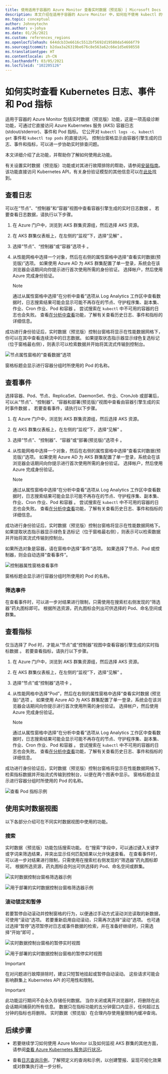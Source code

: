 ```yaml
---
title: 使用适用于容器的 Azure Monitor 查看实时数据（预览版）| Microsoft Docs
description: 本文介绍在适用于容器的 Azure Monitor 中，如何在不使用 kubectl 的情况下实时查看 Kubernetes 日志、事件和 Pod 指标。
ms.topic: conceptual
author: Johnnytechn
ms.author: v-johya
ms.date: 01/26/2021
ms.custom: references_regions
ms.openlocfilehash: 644dcb33e6616c5512bf5692d19580da54666f79
ms.sourcegitcommit: b2daa3a26319be676c8e563a62c66e1d5e698558
ms.translationtype: HT
ms.contentlocale: zh-CN
ms.lasthandoff: 03/05/2021
ms.locfileid: "102205126"
---
```

# <a name="how-to-view-kubernetes-logs-events-and-pod-metrics-in-real-time"></a>如何实时查看 Kubernetes 日志、事件和 Pod 指标

适用于容器的 Azure Monitor 包括实时数据（预览版）功能，这是一项高级诊断功能，可通过它直接访问 Azure Kubernetes 服务 (AKS) 容器日志 (stdout/stderror)、事件和 Pod 指标。 它公开对 `kubectl logs -c`、`kubectl get` 事件和 `kubectl top pods` 的直接访问。 控制台窗格显示由容器引擎生成的日志、事件和指标，可以进一步协助实时排查问题。

本文详细介绍了此功能，并帮助你了解如何使用此功能。

有关设置实时数据（预览版）功能或对其进行故障排除的帮助，请参阅[安装指南](container-insights-livedata-setup.md)。 该功能直接访问 Kubernetes API，有关身份验证模型的其他信息可以在[此处](https://kubernetes.io/docs/concepts/overview/kubernetes-api/)找到。

<!--Not available in MC: ## View deployment live logs (preview)-->

## <a name="view-logs"></a>查看日志

可以在“节点”、“控制器”和“容器”视图中查看容器引擎生成的实时日志数据  。 若要查看日志数据，请执行以下步骤。

1. 在 Azure 门户中，浏览到 AKS 群集资源组，然后选择 AKS 资源。

2. 在 AKS 群集仪表板上，在左侧的“监视”下，选择“见解” 。

3. 选择“节点”、“控制器”或“容器”选项卡  。

4. 从性能网格中选择一个对象，然后在右侧的属性窗格中选择“查看实时数据(预览版)”选项。 如果使用 Azure AD 为 AKS 群集配置了单一登录，系统会在该浏览器会话期间向你提示进行首次使用所需的身份验证。 选择帐户，然后使用 Azure 完成身份验证。

    >[!NOTE]
    >通过从属性窗格中选择“在分析中查看”选项从 Log Analytics 工作区中查看数据时，日志搜索结果可能会显示可能不再存在的节点、守护程序集、副本集、作业、Cron 作业、Pod 和容器       。 尝试搜索在 `kubectl` 中不可用的容器的日志也会失败。 查看[在分析中查看](container-insights-log-search.md#search-logs-to-analyze-data)功能，了解有关查看历史日志、事件和指标的详细信息。

成功进行身份验证后，实时数据（预览版）控制台窗格将显示在性能数据网格下，你可以在其中查看连续流中的日志数据。 如果提取状态指示器显示绿色复选标记（位于窗格最右侧），则表示可以检索数据并开始将其流式传输到控制台。

![节点属性窗格的“查看数据”选项](./media/container-insights-livedata-overview/node-properties-pane.png)

窗格标题会显示进行容器分组时所使用的 Pod 的名称。

## <a name="view-events"></a>查看事件

选择容器、Pod、节点、ReplicaSet、DaemonSet、作业、CronJob 或部署后，可以从“节点”、“控制器”、“容器和部署(预览版)”视图中查看由容器引擎生成的实时事件数据   。 若要查看事件，请执行以下步骤。

1. 在 Azure 门户中，浏览到 AKS 群集资源组，然后选择 AKS 资源。

2. 在 AKS 群集仪表板上，在左侧的“监视”下，选择“见解” 。

3. 选择“节点”、“控制器”、“容器”或“部署(预览版)”选项卡   。

4. 从性能网格中选择一个对象，然后在右侧的属性窗格中选择“查看实时数据(预览版)”选项。 如果使用 Azure AD 为 AKS 群集配置了单一登录，系统会在该浏览器会话期间向你提示进行首次使用所需的身份验证。 选择帐户，然后使用 Azure 完成身份验证。

    >[!NOTE]
    >通过从属性窗格中选择“在分析中查看”选项从 Log Analytics 工作区中查看数据时，日志搜索结果可能会显示可能不再存在的节点、守护程序集、副本集、作业、Cron 作业、Pod 和容器       。 尝试搜索在 `kubectl` 中不可用的容器的日志也会失败。 查看[在分析中查看](container-insights-log-search.md#search-logs-to-analyze-data)功能，了解有关查看历史日志、事件和指标的详细信息。

成功进行身份验证后，实时数据（预览版）控制台窗格将显示在性能数据网格下。 如果提取状态指示器显示绿色复选标记（位于窗格最右侧），则表示可以检索数据并开始将其流式传输到控制台。

如果所选对象是容器，请在窗格中选择“事件”选项。 如果选择了节点、Pod 或控制器，则会自动选择“查看事件”。

![控制器属性窗格查看事件](./media/container-insights-livedata-overview/controller-properties-live-event.png)

窗格标题会显示进行容器分组时所使用的 Pod 的名称。

### <a name="filter-events"></a>筛选事件

在查看事件时，可以进一步对结果进行限制，只需使用在搜索栏右侧发现的“筛选器”药丸图标即可。 根据所选资源，药丸图标会列出可供选择的 Pod、命名空间或群集。

## <a name="view-metrics"></a>查看指标

仅当选择了 Pod 时，才能从“节点”或“控制器”视图中查看容器引擎生成的实时指标数据  。 若要查看指标，请执行以下步骤。

1. 在 Azure 门户中，浏览到 AKS 群集资源组，然后选择 AKS 资源。

2. 在 AKS 群集仪表板上，在左侧的“监视”下，选择“见解” 。

3. 选择“节点”或“控制器”选项卡 。

4. 从性能网格中选择“Pod”，然后在右侧的属性窗格中选择“查看实时数据 (预览版)”选项 。 如果使用 Azure AD 为 AKS 群集配置了单一登录，系统会在该浏览器会话期间向你提示进行首次使用所需的身份验证。 选择帐户，然后使用 Azure 完成身份验证。

    >[!NOTE]
    >通过从属性窗格中选择“在分析中查看”选项从 Log Analytics 工作区中查看数据时，日志搜索结果可能会显示可能不再存在的节点、守护程序集、副本集、作业、Cron 作业、Pod 和容器       。 尝试搜索在 `kubectl` 中不可用的容器的日志也会失败。 查看[在分析中查看](container-insights-log-search.md#search-logs-to-analyze-data)功能，了解有关查看历史日志、事件和指标的详细信息。

成功进行身份验证后，实时数据（预览版）控制台窗格将显示在性能数据网格下。 检索指标数据并开始流式传输到控制台，以便在两个图表中显示。 窗格标题会显示进行容器分组时所使用的 Pod 的名称。

![查看 Pod 指标示例](./media/container-insights-livedata-overview/pod-properties-live-metrics.png)

## <a name="using-live-data-views"></a>使用实时数据视图
以下各部分介绍可在不同实时数据视图中使用的功能。

### <a name="search"></a>搜索
实时数据（预览版）功能包括搜索功能。 在“搜索”字段中，可以通过键入关键字或字词来筛选结果，并突出显示任何匹配结果以允许快速查看。 在查看事件时，可以进一步对结果进行限制，只需使用在搜索栏右侧发现的“筛选器”药丸图标即可。 根据所选资源，药丸图标会列出可供选择的 Pod、命名空间或群集。

![实时数据控制台窗格筛选器示例](./media/container-insights-livedata-overview/livedata-pane-filter-example.png)

![用于部署的实时数据控制台窗格筛选器示例](./media/container-insights-livedata-overview/live-data-deployment-search.png)

### <a name="scroll-lock-and-pause"></a>滚动锁定和暂停

若要暂停自动滚动并控制窗格的行为，以便通过手动方式滚动浏览读取的新数据，可使用“滚动”选项。 若要重新启用自动滚动，只需再次选择“滚动”选项。 也可通过选择“暂停”选项暂停对日志或事件数据的检索，并在准备好继续时，只需选择“开始”即可 。

![实时数据控制台窗格的暂停实时视图](./media/container-insights-livedata-overview/livedata-pane-scroll-pause-example.png)

![用于部署的实时数据控制台窗格的暂停实时视图](./media/container-insights-livedata-overview/live-data-deployment-pause.png)



>[!IMPORTANT]
>在对问题进行故障排除时，建议只短暂地挂起或暂停自动滚动。 这些请求可能会影响群集上 Kubernetes API 的可用性和限制。

>[!IMPORTANT]
>此功能运行期间不会永久存储任何数据。 当你关闭或离开浏览器时，将删除在此会话期间捕获的所有信息。 数据只在指标功能的五分钟窗口内显示，任何超过五分钟的指标也将删除。 实时数据（预览版）在合理内存使用量限制内缓冲查询。

## <a name="next-steps"></a>后续步骤

- 若要继续学习如何使用 Azure Monitor 以及如何监视 AKS 群集的其他方面，请参阅[查看 Azure Kubernetes 服务运行状况](container-insights-analyze.md)。

- 查看[日志查询示例](container-insights-log-search.md#search-logs-to-analyze-data)，了解预定义的查询和示例，以创建警报、呈现可视化效果或对群集执行进一步分析。

